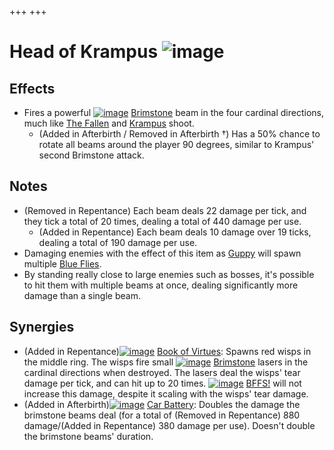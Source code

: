 +++
+++

 # Head of Krampus ![image](/image/Head_of_Krampus.png) 

Effects
---------


* Fires a powerful [![image](/image/Brimstone.png)](/wiki/Brimstone "Brimstone") [Brimstone](/wiki/Brimstone "Brimstone") beam in the four cardinal directions, much like [The Fallen](/wiki/The_Fallen "The Fallen") and [Krampus](/wiki/Krampus "Krampus") shoot.
	+ (Added in Afterbirth / Removed in Afterbirth †) Has a 50% chance to rotate all beams around the player 90 degrees, similar to Krampus' second Brimstone attack.


Notes
-------


* (Removed in Repentance) Each beam deals 22 damage per tick, and they tick a total of 20 times, dealing a total of 440 damage per use.
	+ (Added in Repentance) Each beam deals 10 damage over 19 ticks, dealing a total of 190 damage per use.
* Damaging enemies with the effect of this item as [Guppy](/wiki/Guppy "Guppy") will spawn multiple [Blue Flies](/wiki/Blue_Fly "Blue Fly").
* By standing really close to large enemies such as bosses, it's possible to hit them with multiple beams at once, dealing significantly more damage than a single beam.


Synergies
-----------


* (Added in Repentance)[![image](/image/Book_of_Virtues.png)](/wiki/Book_of_Virtues "Book of Virtues") [Book of Virtues](/wiki/Book_of_Virtues "Book of Virtues"): Spawns red wisps in the middle ring. The wisps fire small [![image](/image/Brimstone.png)](/wiki/Brimstone "Brimstone") [Brimstone](/wiki/Brimstone "Brimstone") lasers in the cardinal directions when destroyed. The lasers deal the wisps' tear damage per tick, and can hit up to 20 times. [![image](/image/BFFS!.png)](/wiki/BFFS! "BFFS!") [BFFS!](/wiki/BFFS! "BFFS!") will not increase this damage, despite it scaling with the wisps' tear damage.
* (Added in Afterbirth)[![image](/image/Car_Battery.png)](/wiki/Car_Battery "Car Battery") [Car Battery](/wiki/Car_Battery "Car Battery"): Doubles the damage the brimstone beams deal (for a total of (Removed in Repentance) 880 damage/(Added in Repentance) 380 damage per use). Doesn't double the brimstone beams' duration.


